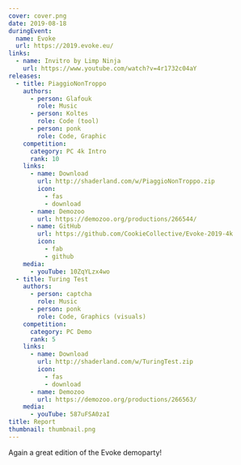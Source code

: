 ```yaml
---
cover: cover.png
date: 2019-08-18
duringEvent:
  name: Evoke
  url: https://2019.evoke.eu/
links:
  - name: Invitro by Limp Ninja
    url: https://www.youtube.com/watch?v=4r1732c04aY
releases:
  - title: PiaggioNonTroppo
    authors:
      - person: Glafouk
        role: Music
      - person: Koltes
        role: Code (tool)
      - person: ponk
        role: Code, Graphic
    competition:
      category: PC 4k Intro
      rank: 10
    links:
      - name: Download
        url: http://shaderland.com/w/PiaggioNonTroppo.zip
        icon:
          - fas
          - download
      - name: Demozoo
        url: https://demozoo.org/productions/266544/
      - name: GitHub
        url: https://github.com/CookieCollective/Evoke-2019-4k
        icon:
          - fab
          - github
    media:
      - youTube: 10ZqYLzx4wo
  - title: Turing Test
    authors:
      - person: captcha
        role: Music
      - person: ponk
        role: Code, Graphics (visuals)
    competition:
      category: PC Demo
      rank: 5
    links:
      - name: Download
        url: http://shaderland.com/w/TuringTest.zip
        icon:
          - fas
          - download
      - name: Demozoo
        url: https://demozoo.org/productions/266563/
    media:
      - youTube: 587uFSA0zaI
title: Report
thumbnail: thumbnail.png
---
```


Again a great edition of the Evoke demoparty!
